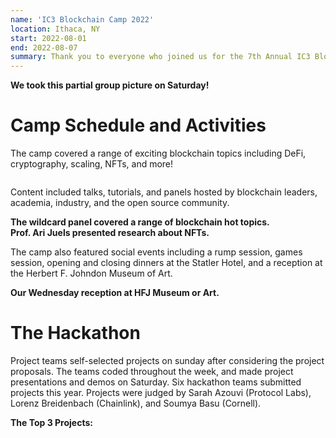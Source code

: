```yaml
---
name: 'IC3 Blockchain Camp 2022'
location: Ithaca, NY
start: 2022-08-01
end: 2022-08-07
summary: Thank you to everyone who joined us for the 7th Annual IC3 Blockchain Camp! This 7-day experience was hosted in-person on the Cornell Campus in Ithaca, NY. Our Camp technical committee of Surya Bakshi, Tyler Kell and Patrick McCorry prepared an immersive coding and learning experience with talks, panels, whiteboard sessions, and a week-long hackathon. 
---
```



<div class="ui piled segment">
  <img class="ui centered image" src="../images/events/blockchain-camp-2022/Group.jpg" alt="" />
  <div class="ui bottom attached message">
    <strong>We took this partial group picture on Saturday!
</strong><br>
  </div>    
</div>


# Camp Schedule and Activities

The camp covered a range of exciting blockchain topics including DeFi, cryptography, scaling, NFTs, and more!

  <div class="ui center aligned basic segment">
    <div class="ui center image">
        <img class="ui image" src="../images/events/blockchain-camp-2022/BlockchainCamp2022Final.jpg" alt="" />
    </div>
  </div> 


Content included talks, tutorials, and panels hosted by blockchain leaders, academia, industry, and the open source community.

<div class="ui piled segment">
  <img class="ui centered image" src="../images/events/blockchain-camp-2022/Panel.jpg" alt="" />
  <div class="ui bottom centered attached message">
    <strong>The wildcard panel covered a range of blockchain hot topics.
</strong><br>
  </div>    
</div>


<div class="ui piled segment">
  <img class="ui centered image" src="../images/events/blockchain-camp-2022/Ari.jpg" alt="" />
  <div class="ui bottom centered attached message">
    <strong>Prof. Ari Juels presented research about NFTs.
</strong><br>
  </div>    
</div>


The camp also featured social events including a rump session, games session, opening and closing dinners at the Statler Hotel, and a reception at the Herbert F. Johndon Museum of Art.

<div class="ui piled segment">
  <img class="ui centered image" src="../images/events/blockchain-camp-2022/MuseumDinner.jpg" alt="" />
  <div class="ui bottom centered attached message">
    <strong>Our Wednesday reception at HFJ Museum or Art.
</strong><br>
  </div>    
</div>


# The Hackathon

Project teams self-selected projects on sunday after considering the project proposals. The teams coded throughout the week, and made project presentations and demos on Saturday. Six hackathon teams submitted projects this year. Projects were judged by Sarah Azouvi (Protocol Labs), Lorenz Breidenbach (Chainlink), and Soumya Basu (Cornell).

**The Top 3 Projects:**

